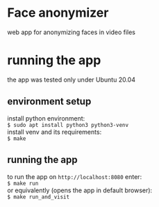 # Face anonymizer
web app for anonymizing faces in video files

# running the app
the app was tested only under Ubuntu 20.04
## environment setup
install python environment:  
`$ sudo apt install python3 python3-venv`  
install venv and its requirements:  
`$ make`
## running the app
to run the app on `http://localhost:8080` enter:  
`$ make run`  
or equivalently (opens the app in default browser):  
`$ make run_and_visit`  
